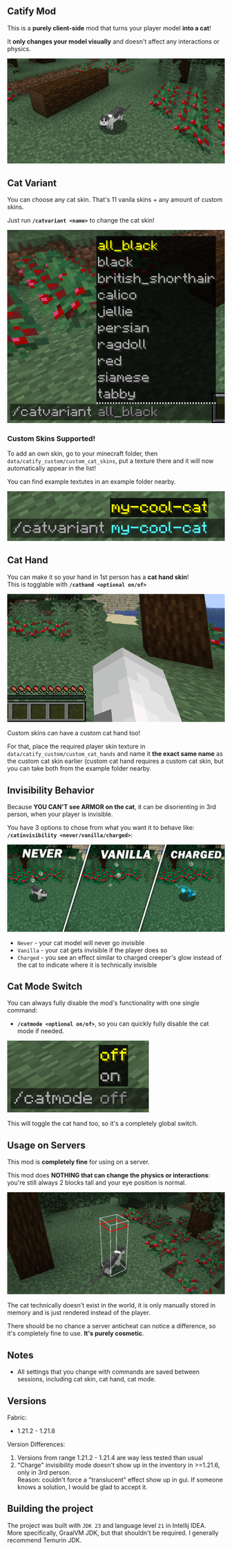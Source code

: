 ## Catify Mod

This is a **purely client-side** mod that turns your player model **into a cat**!  

It **only changes your model visually** and doesn't affect any interactions or physics.  

![Cat Standing](images/catStanding2.png)

## Cat Variant
You can choose any cat skin. That's 11 vanila skins + any amount of custom skins.  
  
Just run **`/catvariant <name>`** to change the cat skin!  

![Cat Variants](images/catVariants.png)

### Custom Skins Supported!

To add an own skin, go to your minecraft folder, then `data/catify_custom/custom_cat_skins`, put a texture there and it will now automatically appear in the list!  

You can find example textutes in an example folder nearby.  

![Custom Variant](images/customSkin.png)

## Cat Hand
You can make it so your hand in 1st person has a **cat hand skin**!  
This is togglable with **`/cathand <optional on/of>`**  

![Cat Hand](images/catHand1.png)

Custom skins can have a custom cat hand too!

For that, place the required player skin texture in 
`data/catify_custom/custom_cat_hands` and name it **the exact same name** as the custom cat skin earlier (custom cat hand requires a custom cat skin, but you can take both from the example folder nearby.  

## Invisibility Behavior
Because **YOU CAN'T see ARMOR on the cat**, it can be disorienting in 3rd person, when your player is invisible.  

You have 3 options to chose from what you want it to behave like:  
**`/catinvisibility <never/vanilla/charged>`**:
  
![Cat Invisibility Modes](images/catInvisibilityOptions.png)

- `Never` - your cat model will never go invisible  
- `Vanilla` - your cat gets invisible if the player does so  
- `Charged` - you see an effect similar to charged creeper's glow instead of the cat to indicate where it is technically invisible  

## Cat Mode Switch
You can always fully disable the mod's functionality with one single command:  
- **`/catmode <optional on/of>`**, so you can quickly fully disable the cat mode if needed.

![Cat Mode Switch](images/catModeCommand.png)

This will toggle the cat hand too, so it's a completely global switch.  

## Usage on Servers
This mod is **completely fine** for using on a server.  

This mod does **NOTHING that can change the physics or interactions**: you're still always 2 blocks tall and your eye position is normal.

![Cat Player Hitbox](images/catHitbox.png)

The cat technically doesn't exist in the world, it is only manually stored in memory and is just rendered instead of the player.  

There should be no chance a server anticheat can notice a difference, so it's completely fine to use. **It's purely cosmetic**.  

## Notes
- All settings that you change with commands are saved between sessions, including cat skin, cat hand, cat mode.  

## Versions
Fabric:  
- 1.21.2 - 1.21.8  

Version Differences:
1. Versions from range 1.21.2 - 1.21.4 are way less tested than usual  
2. "Charge" invisibility mode doesn't show up in the inventory in >=1.21.6, only in 3rd person.  
Reason: couldn't force a "translucent" effect show up in gui. If someone knows a solution, I would be glad to accept it.  

## Building the project

The project was built with `JDK 23` and language level `21` in Intellij IDEA.  
More specifically, GraalVM JDK, but that shouldn't be required. I generally recommend Temurin JDK.  
